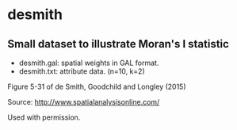desmith
=======

Small dataset to illustrate Moran's I statistic
-----------------------------------------------

* desmith.gal: spatial weights in GAL format.
* desmith.txt: attribute data. (n=10, k=2)

Figure 5-31 of de Smith, Goodchild and Longley (2015)

Source: <http://www.spatialanalysisonline.com/>

Used with permission.
